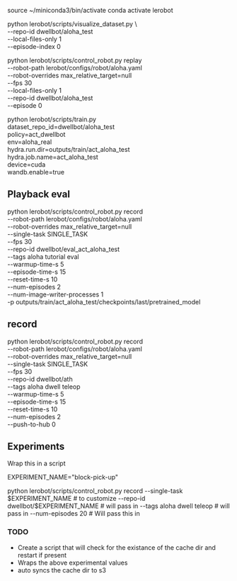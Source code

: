 source ~/miniconda3/bin/activate
conda activate lerobot

python lerobot/scripts/visualize_dataset.py   \  
    --repo-id dwellbot/aloha_test       \
    --local-files-only 1     \
    --episode-index 0

python lerobot/scripts/control_robot.py replay \
    --robot-path lerobot/configs/robot/aloha.yaml \
    --robot-overrides max_relative_target=null \
    --fps 30 \
    --local-files-only 1 \
    --repo-id dwellbot/aloha_test  \
    --episode 0


python lerobot/scripts/train.py \
  dataset_repo_id=dwellbot/aloha_test \
  policy=act_dwellbot \
  env=aloha_real \
  hydra.run.dir=outputs/train/act_aloha_test \
  hydra.job.name=act_aloha_test \
  device=cuda \
  wandb.enable=true

## Playback eval
  python lerobot/scripts/control_robot.py record \
  --robot-path lerobot/configs/robot/aloha.yaml \
  --robot-overrides max_relative_target=null \
  --single-task SINGLE_TASK \
  --fps 30 \
  --repo-id dwellbot/eval_act_aloha_test \
  --tags aloha tutorial eval \
  --warmup-time-s 5 \
  --episode-time-s 15 \
  --reset-time-s 10 \
  --num-episodes 2 \
  --num-image-writer-processes 1 \
  -p outputs/train/act_aloha_test/checkpoints/last/pretrained_model

## record

  python lerobot/scripts/control_robot.py record \
  --robot-path lerobot/configs/robot/aloha.yaml \
  --robot-overrides max_relative_target=null \
  --single-task SINGLE_TASK \
  --fps 30 \
  --repo-id dwellbot/ath \
  --tags aloha dwell teleop \
  --warmup-time-s 5 \
  --episode-time-s 15 \
  --reset-time-s 10 \
  --num-episodes 2 \
  --push-to-hub 0

## Experiments

Wrap this in a script

EXPERIMENT_NAME="block-pick-up"

  python lerobot/scripts/control_robot.py record
  --single-task $EXPERIMENT_NAME # to customize 
  --repo-id dwellbot/$EXPERIMENT_NAME # will pass in
  --tags aloha dwell teleop # will pass in
  --num-episodes 20 # Will pass this in

### TODO

+ Create a script that will check for the existance of the cache dir and restart if present
+ Wraps the above experimental values
+ auto syncs the cache dir to s3